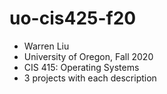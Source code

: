# uo-cis425-f20
* Warren Liu
* University of Oregon, Fall 2020
* CIS 415: Operating Systems
* 3 projects with each description
